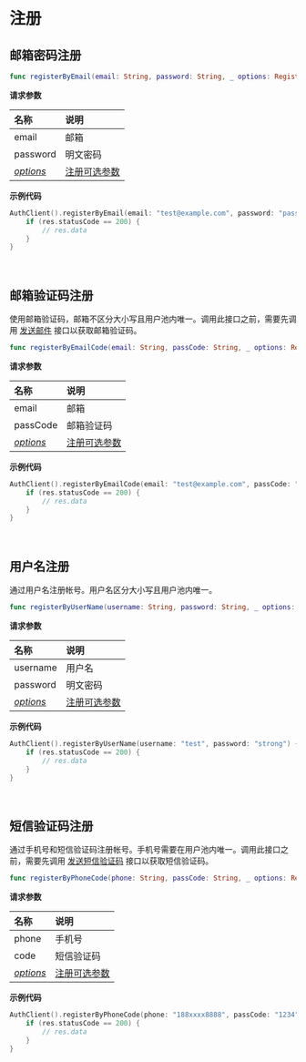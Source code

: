 # 注册

<LastUpdated/>

## 邮箱密码注册

```swift
func registerByEmail(email: String, password: String, _ options: RegisterOptions? = nil, completion: @escaping(Response) -> Void)
```

**请求参数**

| 名称  | 说明 |
| :---- | :---- |
| email | 邮箱 |
| password | 明文密码 |
| [*options* ](./options.md#RegisterOptions) | [注册可选参数]((./options.md#RegisterOptions)) |

**示例代码**

```swift
AuthClient().registerByEmail(email: "test@example.com", password: "password") { code, message, userInfo in
    if (res.statusCode == 200) {
        // res.data
    }
}
```

<br>

## 邮箱验证码注册

使用邮箱验证码，邮箱不区分大小写且用户池内唯一。调用此接口之前，需要先调用 [发送邮件](./message.md##-发送邮件) 接口以获取邮箱验证码。

```swift
func registerByEmailCode(email: String, passCode: String, _ options: RegisterOptions? = nil, completion: @escaping(Response) -> Void)
```

**请求参数**

| 名称  | 说明 |
| :---- | :---- |
| email | 邮箱 |
| passCode | 邮箱验证码 |
| [*options* ](./options.md#RegisterOptions) | [注册可选参数]((./options.md#RegisterOptions)) |

**示例代码**

```swift
AuthClient().registerByEmailCode(email: "test@example.com", passCode: "1234") { code, message, userInfo in
    if (res.statusCode == 200) {
        // res.data
    }
}
```

<br>

## 用户名注册

通过用户名注册帐号。用户名区分大小写且用户池内唯一。

```swift
func registerByUserName(username: String, password: String, _ options: RegisterOptions? = nil, completion: @escaping(Response) -> Void)
```

**请求参数**

| 名称  | 说明 |
| :---- | :---- |
| username | 用户名 |
| password | 明文密码 |
| [*options* ](./options.md#RegisterOptions) | [注册可选参数]((./options.md#RegisterOptions)) |

**示例代码**

```swift
AuthClient().registerByUserName(username: "test", password: "strong") { code, message, userInfo in
    if (res.statusCode == 200) {
        // res.data
    }
}
```

<br>

## 短信验证码注册

通过手机号和短信验证码注册帐号。手机号需要在用户池内唯一。调用此接口之前，需要先调用 [发送短信验证码](./message.md##-发送短信) 接口以获取短信验证码。

```swift
func registerByPhoneCode(phone: String, passCode: String, _ options: RegisterOptions? = nil, completion: @escaping(Response) -> Void)
```

**请求参数**

| 名称  | 说明 |
| :---- | :---- |
| phone | 手机号 |
| code | 短信验证码 |
| [*options* ](./options.md#RegisterOptions) | [注册可选参数]((./options.md#RegisterOptions)) |

**示例代码**

```swift
AuthClient().registerByPhoneCode(phone: "188xxxx8888", passCode: "1234") { code, message, userInfo in
    if (res.statusCode == 200) {
        // res.data
    }
}
```
<br>
